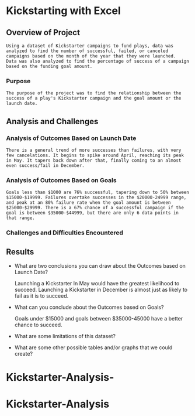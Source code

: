 # Kickstarting with Excel

## Overview of Project

	Using a dataset of Kickstarter campaigns to fund plays, data was analyzed to find the number of successful, failed, or canceled campaigns based on the month of the year that they were launched. 
	Data was also analyzed to find the percentage of success of a campaign based on the funding goal amount. 

### Purpose

	The purpose of the project was to find the relationship between the success of a play's Kickstarter campaign and the goal amount or the launch date.

## Analysis and Challenges

### Analysis of Outcomes Based on Launch Date

 	There is a general trend of more successes than failures, with very few cancelations. It begins to spike around April, reaching its peak in May. It tapers back down after that, finally coming to an almost even success/fail in December.




### Analysis of Outcomes Based on Goals

	Goals less than $1000 are 76% successful, tapering down to 50% between $15000-$19999. Failures overtake successes in the $20000-24999 range, and peak at an 80% failure rate when the goal amount is between $25000-$29999. There is a 67% chance of a successful campaign if the goal is between $35000-$44999, but there are only 6 data points in that range.


 

### Challenges and Difficulties Encountered

## Results

- What are two conclusions you can draw about the Outcomes based on Launch Date?

	Launching a Kickstarter In May would have the greatest likelihood to succeed. 
	Launching a Kickstarter in December is almost just as likely to fail as it is to succeed. 

- What can you conclude about the Outcomes based on Goals?

	Goals under $15000 and goals between $35000-45000 have a better chance to succeed.

- What are some limitations of this dataset?



- What are some other possible tables and/or graphs that we could create?

# Kickstarter-Analysis-
# Kickstarter-Analysis
